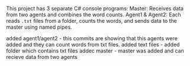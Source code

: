 This project has 3 separate C# console programs:
Master: Receives data from two agents and combines the word counts.
Agent1 & Agent2: Each reads `.txt` files from a folder, counts the words, and sends data to the master using named pipes.

added agent1/agent2 - this commits are showing that this agents were added and they can count words from txt files.
added text files - added folder which contains txt files
addec master - master was added and can recieve data from two agents
